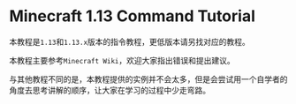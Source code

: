 # Minecraft 1.13 Command Tutorial

本教程是`1.13`和`1.13.x`版本的指令教程，更低版本请另找对应的教程。

本教程主要参考`Minecraft Wiki`，欢迎大家指出错误和提出建议。

与其他教程不同的是，本教程提供的实例并不会太多，但是会尝试用一个自学者的角度去思考讲解的顺序，让大家在学习的过程中少走弯路。